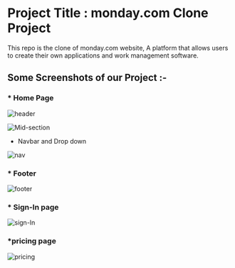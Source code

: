 # Project Title : monday.com Clone Project

This repo is the clone of monday.com website, A platform that allows users to create their own applications and work management software.

## Some Screenshots of our Project :-

### * Home Page 

![header](https://user-images.githubusercontent.com/103629917/191203336-cefedb7f-2ad8-4ea9-8376-b7bc5d2f009e.png)

![Mid-section](https://user-images.githubusercontent.com/103629917/191203419-355af476-5cd3-4e0c-9bbc-4a1f63c87757.png)

* Navbar and Drop down

![nav](https://user-images.githubusercontent.com/103629917/191203377-775c3c41-139a-48ea-9733-4c6c6291c762.png)

### * Footer 

![footer](https://user-images.githubusercontent.com/103629917/191203460-21aa0729-f5d0-4785-a431-2104aef34471.png)

### * Sign-In page

![sign-In](https://user-images.githubusercontent.com/103629917/191203507-c5acb690-04a1-48bf-b5de-bdfb4f2a4343.png)

### *pricing page

![pricing](https://user-images.githubusercontent.com/103629917/191203556-952ef5a9-526c-4f53-aa3f-6a75573cbe73.png)
